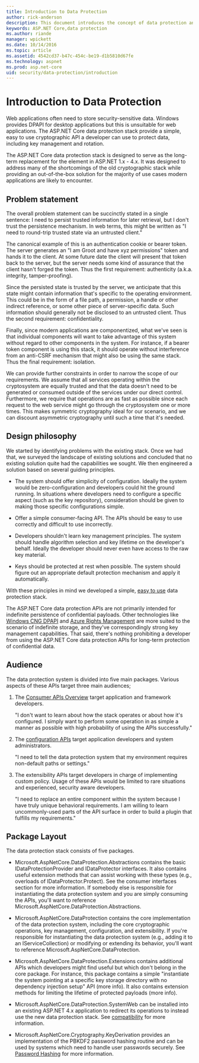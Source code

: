 ```yaml
---
title: Introduction to Data Protection
author: rick-anderson
description: This document introduces the concept of data protection and outlines the design principles of the associated ASP.NET Core APIs.
keywords: ASP.NET Core,data protection
ms.author: riande
manager: wpickett
ms.date: 10/14/2016
ms.topic: article
ms.assetid: 4542cd37-b47c-454c-be19-d1b5810d67fe
ms.technology: aspnet
ms.prod: asp.net-core
uid: security/data-protection/introduction
---
```

# Introduction to Data Protection

Web applications often need to store security-sensitive data. Windows provides DPAPI for desktop applications but this is unsuitable for web applications. The ASP.NET Core data protection stack provide a simple, easy to use cryptographic API a developer can use to protect data, including key management and rotation.

The ASP.NET Core data protection stack is designed to serve as the long-term replacement for the <machineKey> element in ASP.NET 1.x - 4.x. It was designed to address many of the shortcomings of the old cryptographic stack while providing an out-of-the-box solution for the majority of use cases modern applications are likely to encounter.

## Problem statement

The overall problem statement can be succinctly stated in a single sentence: I need to persist trusted information for later retrieval, but I don't trust the persistence mechanism. In web terms, this might be written as "I need to round-trip trusted state via an untrusted client."

The canonical example of this is an authentication cookie or bearer token. The server generates an "I am Groot and have xyz permissions" token and hands it to the client. At some future date the client will present that token back to the server, but the server needs some kind of assurance that the client hasn't forged the token. Thus the first requirement: authenticity (a.k.a. integrity, tamper-proofing).

Since the persisted state is trusted by the server, we anticipate that this state might contain information that's specific to the operating environment. This could be in the form of a file path, a permission, a handle or other indirect reference, or some other piece of server-specific data. Such information should generally not be disclosed to an untrusted client. Thus the second requirement: confidentiality.

Finally, since modern applications are componentized, what we've seen is that individual components will want to take advantage of this system without regard to other components in the system. For instance, if a bearer token component is using this stack, it should operate without interference from an anti-CSRF mechanism that might also be using the same stack. Thus the final requirement: isolation.

We can provide further constraints in order to narrow the scope of our requirements. We assume that all services operating within the cryptosystem are equally trusted and that the data doesn't need to be generated or consumed outside of the services under our direct control. Furthermore, we require that operations are as fast as possible since each request to the web service might go through the cryptosystem one or more times. This makes symmetric cryptography ideal for our scenario, and we can discount asymmetric cryptography until such a time that it's needed.

## Design philosophy

We started by identifying problems with the existing stack. Once we had that, we surveyed the landscape of existing solutions and concluded that no existing solution quite had the capabilities we sought. We then engineered a solution based on several guiding principles.

* The system should offer simplicity of configuration. Ideally the system would be zero-configuration and developers could hit the ground running. In situations where developers need to configure a specific aspect (such as the key repository), consideration should be given to making those specific configurations simple.

* Offer a simple consumer-facing API. The APIs should be easy to use correctly and difficult to use incorrectly.

* Developers shouldn't learn key management principles. The system should handle algorithm selection and key lifetime on the developer's behalf. Ideally the developer should never even have access to the raw key material.

* Keys should be protected at rest when possible. The system should figure out an appropriate default protection mechanism and apply it automatically.

With these principles in mind we developed a simple, [easy to use](using-data-protection.md) data protection stack.

The ASP.NET Core data protection APIs are not primarily intended for indefinite persistence of confidential payloads. Other technologies like [Windows CNG DPAPI](https://msdn.microsoft.com/library/windows/desktop/hh706794%28v=vs.85%29.aspx) and [Azure Rights Management](https://docs.microsoft.com/rights-management/) are more suited to the scenario of indefinite storage, and they've correspondingly strong key management capabilities. That said, there's nothing prohibiting a developer from using the ASP.NET Core data protection APIs for long-term protection of confidential data.

## Audience

The data protection system is divided into five main packages. Various aspects of these APIs target three main audiences;

1. The [Consumer APIs Overview](consumer-apis/overview.md) target application and framework developers.

   "I don't want to learn about how the stack operates or about how it's configured. I simply want to perform some operation in as simple a manner as possible with high probability of using the APIs successfully."

2. The [configuration APIs](configuration/overview.md) target application developers and system administrators.

   "I need to tell the data protection system that my environment requires non-default paths or settings."

3. The extensibility APIs target developers in charge of implementing custom policy. Usage of these APIs would be limited to rare situations and experienced, security aware developers.

   "I need to replace an entire component within the system because I have truly unique behavioral requirements. I am willing to learn uncommonly-used parts of the API surface in order to build a plugin that fulfills my requirements."

## Package Layout

The data protection stack consists of five packages.

* Microsoft.AspNetCore.DataProtection.Abstractions contains the basic IDataProtectionProvider and IDataProtector interfaces. It also contains useful extension methods that can assist working with these types (e.g., overloads of IDataProtector.Protect). See the consumer interfaces section for more information. If somebody else is responsible for instantiating the data protection system and you are simply consuming the APIs, you'll want to reference Microsoft.AspNetCore.DataProtection.Abstractions.

* Microsoft.AspNetCore.DataProtection contains the core implementation of the data protection system, including the core cryptographic operations, key management, configuration, and extensibility. If you're responsible for instantiating the data protection system (e.g., adding it to an IServiceCollection) or modifying or extending its behavior, you'll want to reference Microsoft.AspNetCore.DataProtection.

* Microsoft.AspNetCore.DataProtection.Extensions contains additional APIs which developers might find useful but which don't belong in the core package. For instance, this package contains a simple "instantiate the system pointing at a specific key storage directory with no dependency injection setup" API (more info). It also contains extension methods for limiting the lifetime of protected payloads (more info).

* Microsoft.AspNetCore.DataProtection.SystemWeb can be installed into an existing ASP.NET 4.x application to redirect its <machineKey> operations to instead use the new data protection stack. See [compatibility](compatibility/replacing-machinekey.md#compatibility-replacing-machinekey) for more information.

* Microsoft.AspNetCore.Cryptography.KeyDerivation provides an implementation of the PBKDF2 password hashing routine and can be used by systems which need to handle user passwords securely. See [Password Hashing](consumer-apis/password-hashing.md) for more information.
